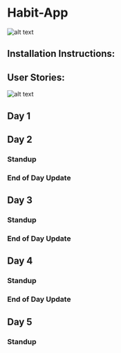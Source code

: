 # Habit-App
![alt text](https://github.com/richardderoure/habit-app/blob/master/images/HabitChecker.png?raw=true)
## Installation Instructions:
## User Stories:

![alt text](https://github.com/richardderoure/habit-app/blob/master/images/userStories.png?raw=true)

## Day 1

## Day 2
### Standup

### End of Day Update

## Day 3
### Standup

### End of Day Update

## Day 4
### Standup

### End of Day Update

## Day 5
### Standup

